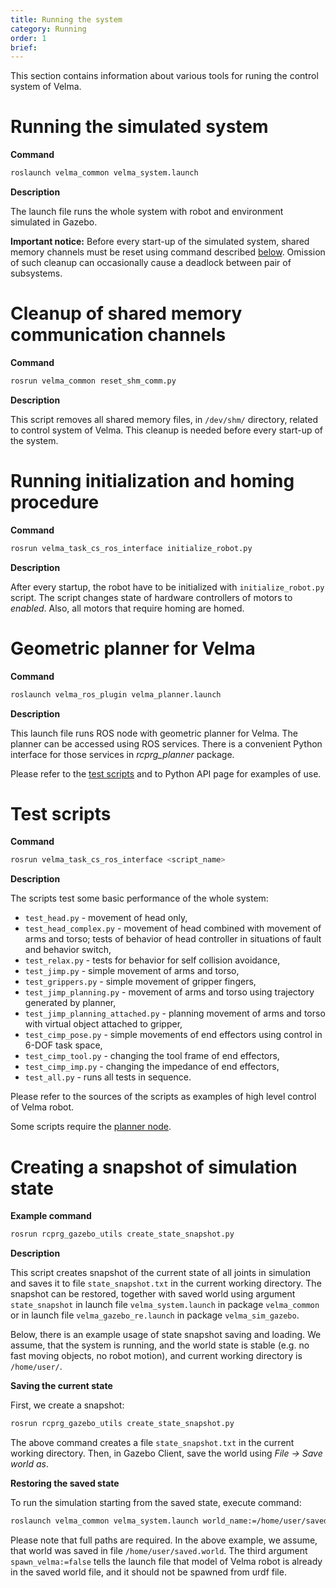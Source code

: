 ```yaml
---
title: Running the system
category: Running
order: 1
brief: 
---
```


This section contains information about various tools for runing the control system of Velma.





# Running the simulated system

**Command**

```bash
roslaunch velma_common velma_system.launch
```

**Description**

The launch file runs the whole system with robot and environment simulated in Gazebo.

**Important notice:** Before every start-up of the simulated system, shared memory channels must be reset
using command described [below](#cleanup-of-shared-memory-communication-channels).
Omission of such cleanup can occasionally cause a deadlock between pair of subsystems.







# Cleanup of shared memory communication channels

**Command**

```bash
rosrun velma_common reset_shm_comm.py
```

**Description**

This script removes all shared memory files, in `/dev/shm/` directory, related to control system of Velma.
This cleanup is needed before every start-up of the system.




# Running initialization and homing procedure

**Command**

```bash
rosrun velma_task_cs_ros_interface initialize_robot.py
```

**Description**

After every startup, the robot have to be initialized with `initialize_robot.py` script.
The script changes state of hardware controllers of motors to *enabled*. Also, all motors that
require homing are homed.








# Geometric planner for Velma

**Command**

```bash
roslaunch velma_ros_plugin velma_planner.launch
```

**Description**

This launch file runs ROS node with geometric planner for Velma.
The planner can be accessed using ROS services. There is a convenient Python interface
for those services in *rcprg_planner* package.

Please refer to the [test scripts](#test-scripts) and to Python API page for examples of use.








# Test scripts

**Command**

```bash
rosrun velma_task_cs_ros_interface <script_name>
```

**Description**

The scripts test some basic performance of the whole system:
 * `test_head.py` - movement of head only,
 * `test_head_complex.py` - movement of head combined with movement of arms and torso; tests of behavior of head controller in situations of fault and behavior switch,
 * `test_relax.py` - tests for behavior for self collision avoidance,
 * `test_jimp.py` - simple movement of arms and torso,
 * `test_grippers.py` - simple movement of gripper fingers,
 * `test_jimp_planning.py` - movement of arms and torso using trajectory generated by planner,
 * `test_jimp_planning_attached.py` - planning movement of arms and torso with virtual object attached to gripper,
 * `test_cimp_pose.py` - simple movements of end effectors using control in 6-DOF task space,
 * `test_cimp_tool.py` - changing the tool frame of end effectors,
 * `test_cimp_imp.py` - changing the impedance of end effectors,
 * `test_all.py` - runs all tests in sequence.

Please refer to the sources of the scripts as examples of high level control of Velma robot.

Some scripts require the [planner node](#planner-for-velma).





# Creating a snapshot of simulation state

**Example command**

```bash
rosrun rcprg_gazebo_utils create_state_snapshot.py
```

**Description**

This script creates snapshot of the current state of all joints in simulation and saves it to file `state_snapshot.txt` in the current working directory.
The snapshot can be restored, together with saved world using argument `state_snapshot` in launch
file `velma_system.launch` in package `velma_common` or in launch file `velma_gazebo_re.launch` in package `velma_sim_gazebo`.

Below, there is an example usage of state snapshot saving and loading.
We assume, that the system is running, and the world state is stable (e.g. no fast moving objects, no robot motion),
and current working directory is `/home/user/`.

**Saving the current state**

First, we create a snapshot:
```bash
rosrun rcprg_gazebo_utils create_state_snapshot.py
```
The above command creates a file `state_snapshot.txt` in the current working directory.
Then, in Gazebo Client, save the world using *File -> Save world as*.

**Restoring the saved state**

To run the simulation starting from the saved state, execute command:
```bash
roslaunch velma_common velma_system.launch world_name:=/home/user/saved.world state_snapshot:=/home/user/state_snapshot.txt spawn_velma:=false
```
Please note that full paths are required. In the above example, we assume, that world was saved in file `/home/user/saved.world`.
The third argument `spawn_velma:=false` tells the launch file that model of Velma robot is already in the saved world file, and it should not be
spawned from urdf file.



